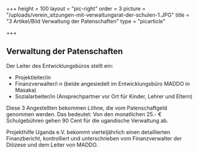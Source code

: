 +++
height = 100
layout = "pic-right"
order = 3
picture = "/uploads/verein_sitzungen-mit-verwaltungsrat-der-schulen-1.JPG"
title = "3 Artikel/Bild Verwaltung der Patenschaften"
type = "picarticle"

+++
## Verwaltung der Patenschaften

Der Leiter des Entwicklungsbüros stellt ein:

* Projektleiter/in
* Finanzverwalter/i n (beide angesiedelt im Entwicklungsbüro MADDO in Masaka)
* Sozialarbeiter/in (Ansprechpartner vor Ort für Kinder, Lehrer und Eltern)

Diese 3 Angestellten bekommen Löhne, die vom Patenschaftgeld genommen werden. Das bedeutet: Von den monatlichen 25.- € Schulgebühren gehen 90 Cent für die ugandische Verwaltung ab.

Projekthilfe Uganda e.V. bekommt vierteljährlich einen detaillierten Finanzbericht, kontrolliert und unterschrieben vom Finanzverwalter der Diözese und dem Leiter von MADDO.